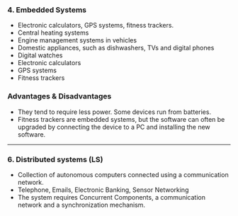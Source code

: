  ### 4. Embedded Systems

- Electronic calculators, GPS systems, fitness trackers.
- Central heating systems
- Engine management systems in vehicles
- Domestic appliances, such as dishwashers, TVs and digital phones
- Digital watches
- Electronic calculators
- GPS systems
- Fitness trackers

### Advantages & Disadvantages

- They tend to require less power. Some devices run from batteries.
- Fitness trackers are embedded systems, but the software can often be upgraded by connecting the device to a PC and installing the new software.


--------------------------------------------------------------------------------------------------------------------------------------------------------------------
### 6. Distributed systems (LS)

- Collection of autonomous computers connected using a communication network.
- Telephone, Emails, Electronic Banking, Sensor Networking
- The system requires Concurrent Components, a communication network and a synchronization mechanism.
